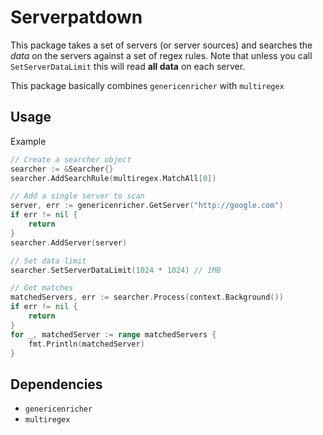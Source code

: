 # Serverpatdown

This package takes a set of servers (or server sources) and searches the _data_ on the servers against a set of regex rules.
Note that unless you call `SetServerDataLimit` this will read **all data** on each server.

This package basically combines `genericenricher` with `multiregex`

## Usage

Example

```go
// Create a searcher object
searcher := &Searcher{}
searcher.AddSearchRule(multiregex.MatchAll[0])

// Add a single server to scan
server, err := genericenricher.GetServer("http://google.com")
if err != nil {
    return
}
searcher.AddServer(server)

// Set data limit
searcher.SetServerDataLimit(1024 * 1024) // 1MB

// Get matches
matchedServers, err := searcher.Process(context.Background())
if err != nil {
    return
}
for _, matchedServer := range matchedServers {
    fmt.Println(matchedServer)
}
```

## Dependencies

- `genericenricher`
- `multiregex`
